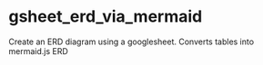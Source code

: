 # gsheet_erd_via_mermaid
Create an ERD diagram using a googlesheet.  Converts tables into mermaid.js ERD
